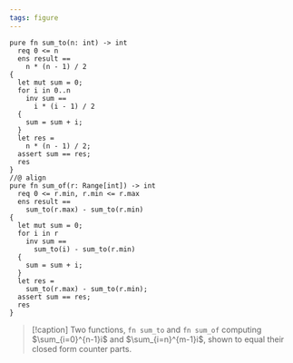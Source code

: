 ```yaml
---
tags: figure
---
```


```{.mist .numberLines}
pure fn sum_to(n: int) -> int
  req 0 <= n
  ens result ==
    n * (n - 1) / 2
{
  let mut sum = 0;
  for i in 0..n
    inv sum ==
      i * (i - 1) / 2
  {
    sum = sum + i;
  }
  let res =
    n * (n - 1) / 2;
  assert sum == res;
  res
}
//@ align
pure fn sum_of(r: Range[int]) -> int
  req 0 <= r.min, r.min <= r.max
  ens result ==
    sum_to(r.max) - sum_to(r.min)
{
  let mut sum = 0;
  for i in r
    inv sum ==
      sum_to(i) - sum_to(r.min)
  {
    sum = sum + i;
  }
  let res =
    sum_to(r.max) - sum_to(r.min);
  assert sum == res;
  res
}
```

> [!caption]
> Two functions, `fn sum_to` and `fn sum_of` computing $\sum_{i=0}^{n-1}i$ and $\sum_{i=n}^{m-1}i$, shown to equal their closed form counter parts.
